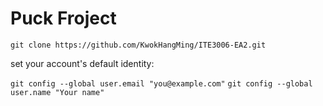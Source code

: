 # Puck Froject
```git clone https://github.com/KwokHangMing/ITE3006-EA2.git```

set your account's default identity:

```git config --global user.email "you@example.com"``` 
```git config --global user.name "Your name"```
